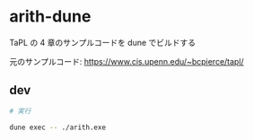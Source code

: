 # arith-dune

TaPL の 4 章のサンプルコードを dune でビルドする

元のサンプルコード: https://www.cis.upenn.edu/~bcpierce/tapl/

## dev

```sh
# 実行

dune exec -- ./arith.exe
```
